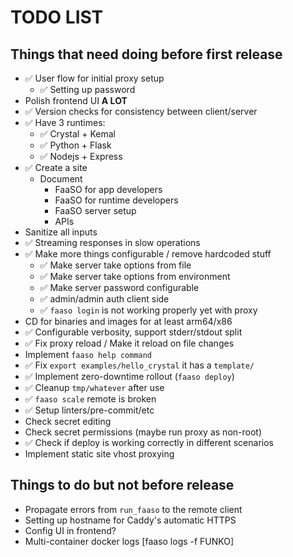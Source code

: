 # TODO LIST

## Things that need doing before first release

* ✅ User flow for initial proxy setup
  * ✅ Setting up password
* Polish frontend UI **A LOT**
* ✅ Version checks for consistency between client/server
* ✅ Have 3 runtimes:
  * ✅ Crystal + Kemal
  * ✅ Python + Flask
  * ✅ Nodejs + Express
* ✅ Create a site
  * Document
    * FaaSO for app developers
    * FaaSO for runtime developers
    * FaaSO server setup
    * APIs
* Sanitize all inputs
* ✅ Streaming responses in slow operations
* ✅ Make more things configurable / remove hardcoded stuff
  * ✅ Make server take options from file
  * ✅ Make server take options from environment
  * ✅ Make server password configurable
  * ✅ admin/admin auth client side
  * ✅ `faaso login` is not working properly yet with proxy
* CD for binaries and images for at least arm64/x86
* ✅ Configurable verbosity, support stderr/stdout split
* ✅ Fix proxy reload / Make it reload on file changes
* Implement `faaso help command`
* ✅ Fix `export examples/hello_crystal` it has a `template/`
* ✅ Implement zero-downtime rollout (`faaso deploy`)
* ✅ Cleanup `tmp/whatever` after use
* ✅ `faaso scale` remote is broken
* ✅ Setup linters/pre-commit/etc
* Check secret editing
* Check secret permissions (maybe run proxy as non-root)
* ✅ Check if deploy is working correctly in different scenarios
* Implement static site vhost proxying

## Things to do but not before release

* Propagate errors from `run_faaso` to the remote client
* Setting up hostname for Caddy's automatic HTTPS
* Config UI in frontend?
* Multi-container docker logs [faaso logs -f FUNKO]
